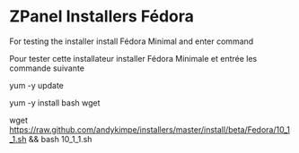 ZPanel Installers Fédora
=================

For testing the installer install Fédora Minimal and enter command

Pour tester cette installateur installer Fédora Minimale et entrée les commande suivante

yum -y update

yum -y install bash wget

wget https://raw.github.com/andykimpe/installers/master/install/beta/Fedora/10_1_1.sh && bash 10_1_1.sh
